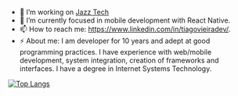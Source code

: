 - 🔭 I’m working on <a href="https://jazztech.com.br/" target="_blank">Jazz Tech</a>
- 🌱 I’m currently focused in mobile development with React Native.
- 📫 How to reach me: https://www.linkedin.com/in/tiagovieiradev/.
- ⚡ About me: I am developer for 10 years and adept at good programming practices. I have experience with web/mobile development, system integration, creation of frameworks and interfaces.
  I have a degree in Internet Systems Technology.

[![Top Langs](https://github-readme-stats.vercel.app/api/top-langs/?username=Tiago-Dev&show_icons-true&theme=radical)](https://github.com/anuraghazra/github-readme-stats)
